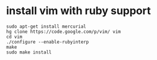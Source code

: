 # install vim with ruby support

    sudo apt-get install mercurial
    hg clone https://code.google.com/p/vim/ vim
    cd vim
    ./configure --enable-rubyinterp
    make
    sudo make install

